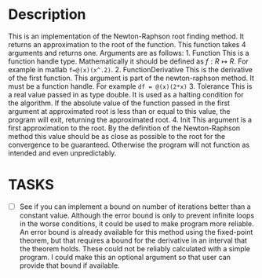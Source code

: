# Description
This is an implementation of the Newton-Raphson root finding method. It returns
an approximation to the root of the function.
This function takes 4 arguments and returns one. Arguments are as follows:
    1. Function             This is a function handle type. Mathematically it should be
       defined as $f:R \mapsto R$. For example in matlab `f=@(x)(x^.2)`.
    2. FunctionDerivative   This is the derivative of the first function. This
       argument is part of the newton-raphson method. It must be a function
       handle. For example `df = @(x)(2*x)`
    3. Tolerance            This is a real value passed in as type double. It is
       used as a halting condition for the algorithm. If the absolute value of
       the function passed in the first argument at approximated root is less
       than or equal to this value, the program will exit, returning the
       approximated root.
    4. Init                 This argument is a first approximation to the root.
       By the definition of the Newton-Raphson method this value should be as
       close as possible to the root for the convergence to be guaranteed.
       Otherwise the program will not function as intended and even
       unpredictably.


# TASKS
- [ ] See if you can implement a bound on number of iterations better than a
  constant value.
    Although the error bound is only to prevent infinite loops in the worse
    conditions, it could be used to make program more reliable. An error bound
    is already available for this method using the fixed-point theorem, but that
    requires a bound for the derivative in an interval that the theorem holds.
    These could not be reliably calculated with a simple program.
    I could make this an optional argument so that user can provide that bound
    if available.
